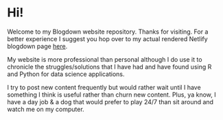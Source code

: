 # Hi!

Welcome to my Blogdown website repository. Thanks for visiting.
For a better experience I suggest you hop over to my actual rendered Netlify blogdown page [here](http://eherdtersmith.rbind.io/).   

My website is more professional than personal although I do use it to chronicle the struggles/solutions that I have had and have found using R and Python for data science applications.  

I try to post new content frequently but would rather wait until I have something I think is useful rather than churn new content. Plus, ya know, I have a day job & a dog that would prefer to play 24/7 than sit around and watch me on my computer.   